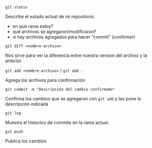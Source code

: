 `git status`

Describe el estado actual de mi repositorio:

 - en qué rama estoy?
 - qué archivos se agregaron/modificaron?
 - si hay archivos agregados para hacer "commit" (confirmar)

`git diff <nombre-archivo>`

Nos sirve para ver la diferencia entre nuestra version del archivo y la anterior.

`git add <nombre-archivo>` / `git add .`

Agrega los archivos para confirmación

`git commit -m "Descripción del cambio confirmado"`

Confirma los cambios que se agregaron con `git add` y les pone la descripción indicada

`git log`

Muestra el historico de commits en la rama actual.

`git push`

Publica los cambios
